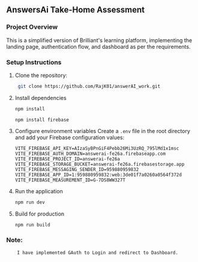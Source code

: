 ## AnswersAi Take-Home Assessment

### Project Overview
This is a simplified version of Brilliant's learning platform, implementing the landing page, authentication flow, and dashboard as per the requirements.

### Setup Instructions
1. Clone the repository:
   ```bash
    git clone https://github.com/RajK01/answerAI_work.git
2. Install dependencies
   ```bash
   npm install
   ```
   ```
   npm install firebase
   ```

4. Configure environment variables
   Create a `.env` file in the root directory and add your Firebase configuration values:
   ```plaintext
   VITE_FIREBASE_API_KEY=AIzaSyBPnGiF4Pebb26Mi3UzRQ_795lMd1x1msc
   VITE_FIREBASE_AUTH_DOMAIN=answerai-fe26a.firebaseapp.com
   VITE_FIREBASE_PROJECT_ID=answerai-fe26a
   VITE_FIREBASE_STORAGE_BUCKET=answerai-fe26a.firebasestorage.app
   VITE_FIREBASE_MESSAGING_SENDER_ID=959880959832
   VITE_FIREBASE_APP_ID=1:959880959832:web:3de01f7a0260a0564f372d
   VITE_FIREBASE_MEASUREMENT_ID=G-7DS8WW327T
   ```

5. Run the application
   ```bash
   npm run dev
   ```

6. Build for production
   ```bash
   npm run build
   ```
### Note:
        I have implemented GAuth to Login and redirect to Dashboard.
